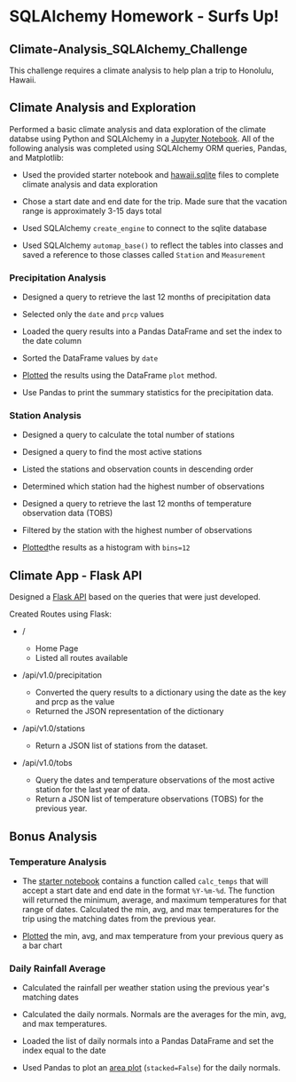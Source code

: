 # SQLAlchemy Homework - Surfs Up!

## Climate-Analysis_SQLAlchemy_Challenge

This challenge requires a climate analysis to help plan a trip to Honolulu, Hawaii.

## Climate Analysis and Exploration
Performed a basic climate analysis and data exploration of the climate databse using Python and SQLAlchemy in a [Jupyter Notebook](https://github.com/SusanCThomas/Climate-Analysis_SQLAlchemy_Challenge/blob/main/climate_starter.ipynb). All of the following analysis was completed using SQLAlchemy ORM queries, Pandas, and Matplotlib:

* Used the provided starter notebook and [hawaii.sqlite](https://github.com/SusanCThomas/Climate-Analysis_SQLAlchemy_Challenge/tree/main/Resources) files to complete climate analysis and data exploration

* Chose a start date and end date for the trip. Made sure that the vacation range is approximately 3-15 days total

* Used SQLAlchemy `create_engine` to connect to the sqlite database

* Used SQLAlchemy `automap_base()` to reflect the tables into classes and saved a reference to those classes called `Station` and `Measurement`

### Precipitation Analysis

* Designed a query to retrieve the last 12 months of precipitation data

* Selected only the `date` and `prcp` values

* Loaded the query results into a Pandas DataFrame and set the index to the date column

* Sorted the DataFrame values by `date`

* [Plotted](https://github.com/SusanCThomas/Climate-Analysis_SQLAlchemy_Challenge/blob/main/Images/12_Months_Precip.png) the results using the DataFrame `plot` method.


* Use Pandas to print the summary statistics for the precipitation data.

### Station Analysis

* Designed a query to calculate the total number of stations

* Designed a query to find the most active stations

* Listed the stations and observation counts in descending order

* Determined which station had the highest number of observations

* Designed a query to retrieve the last 12 months of temperature observation data (TOBS)

* Filtered by the station with the highest number of observations

* [Plotted](https://github.com/SusanCThomas/Climate-Analysis_SQLAlchemy_Challenge/blob/main/Images/temp_observe.png)the results as a histogram with `bins=12`

## Climate App - Flask API
Designed a [Flask API](https://github.com/SusanCThomas/Climate-Analysis_SQLAlchemy_Challenge/blob/main/climate.py) based on the queries that were just developed. 

Created Routes using Flask:
* /
    * Home Page
    * Listed all routes available
    
* /api/v1.0/precipitation
    * Converted the query results to a dictionary using the date as the key and prcp as the value
    * Returned the JSON representation of the dictionary
    
* /api/v1.0/stations
    * Return a JSON list of stations from the dataset.
    
* /api/v1.0/tobs
    * Query the dates and temperature observations of the most active station for the last year of data.
    * Return a JSON list of temperature observations (TOBS) for the previous year.

## Bonus Analysis

### Temperature Analysis 

* The [starter notebook](https://github.com/SusanCThomas/Climate-Analysis_SQLAlchemy_Challenge/blob/main/climate_starter.ipynb) contains a function called `calc_temps` that will accept a start date and end date in the format `%Y-%m-%d`. The function will returned the minimum, average, and maximum temperatures for that range of dates. Calculated the min, avg, and max temperatures for the trip using the matching dates from the previous year.

* [Plotted](https://github.com/SusanCThomas/Climate-Analysis_SQLAlchemy_Challenge/blob/main/Images/avg_trip_temp.png) the min, avg, and max temperature from your previous query as a bar chart

### Daily Rainfall Average

* Calculated the rainfall per weather station using the previous year's matching dates

* Calculated the daily normals. Normals are the averages for the min, avg, and max temperatures.

* Loaded the list of daily normals into a Pandas DataFrame and set the index equal to the date

* Used Pandas to plot an [area plot](https://github.com/SusanCThomas/Climate-Analysis_SQLAlchemy_Challenge/blob/main/Images/daily_normals.png) (`stacked=False`) for the daily normals.
